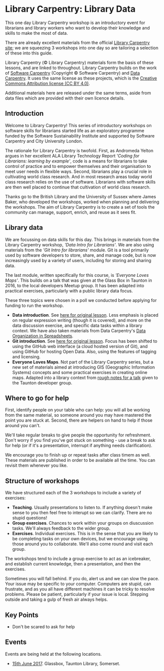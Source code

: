 Library Carpentry: Library Data
===============================

This one day Library Carpentry workshop is an introductory event for librarians and library workers who want to develop their knowledge and skills to make the most of data.

There are already excellent materials from the official [Library Carpentry site](https://librarycarpentry.github.io/); we are squeezing 3 workshops into one day so are tailoring a selection of these into this guide.

Library Carpentry (&copy; Library Carpentry) materials form the basis of these lessons, and are linked to throughout.  Library Carpentry builds on the work of [Software Carpentry](https://software-carpentry.org/) (Copyright &copy; Software Carpentry) and [Data Carpentry](http://www.datacarpentry.org/).  It uses the same license as these projects, which is the [Creative Commons Attribution license (CC BY 4.0)](https://creativecommons.org/licenses/by/4.0/).

Additional materials here are released under the same terms, aside from data files which are provided with their own licence details.

Introduction
------------

Welcome to Library Carpentry! This series of introductory workshops on software skills for librarians started life as an exploratory programme funded by the Software Sustainability Institute and supported by Software Carpentry and City University London.

The rationale for Library Carpentry is twofold. First, as Andromeda Yelton argues in her excellent ALA Library Technology Report *'Coding for Librarians: learning by example'*, code is a means for librarians to take control of practice and to empower themselves and their organisation to meet user needs in flexible ways. Second, librarians play a crucial role in cultivating world class research. And in most research areas today world class research relies on the use of software. Librarians with software skills are then well placed to continue that cultivation of world class research.

Thanks go to the British Library and the University of Sussex where James Baker, who developed the workshops, worked when planning and delivering the workshops. The aim of Library Carpentry is to create a set of tools the community can manage, support, enrich, and reuse as it sees fit.

Library data
------------

We are focussing on data skills for this day.  This brings in materials from the Library Carpentry workshop, *'Data Intro for Librarians'*.  We are also using materials from the *'Git Intro for librarians'* module.  Git is a tool primarily used by software developers to store, share, and manage code, but is now increasingly used by a variety of users, including for storing and sharing data.

The last module, written specifically for this course, is *'Everyone Loves Maps'*.  This builds on a talk that was given at the Glass Box in Taunton in 2016, to the local developers Meetup group.  It has been adapted into practical exercises, particularly with a public library data focus.

These three topics were chosen in a poll we conducted before applying for funding to run the workshop.

- **Data introduction**. See [here for original lesson](https://data-lessons.github.io/library-data-intro/).  Less emphasis is placed on regular expression writing (though it is covered), and more on the data discussion exercise, and specific data tasks within a library context.  We have also taken materials from Data Carpentry's [Data Organization in Spreadsheets](http://www.datacarpentry.org/spreadsheet-ecology-lesson/).
- **Git introduction**. See [here for original lesson](http://data-lessons.github.io/library-git/).  Focus has been shifted to using the GitHub web interface (a cloud hosted version of Git), and using GitHub for hosting Open Data.  Also, using the features of tagging and licensing.
- **Everyone Loves Maps**. Not part of the Library Carpentry series, but a new set of materials aimed at introducing GIS (Geographic Information Systems) concepts and some practical exercises in creating online maps.  Adapted into a library context from [rough notes for a talk](https://github.com/DaveBathnes/GIS-Tutorial) given to the Taunton developer group.

Where to go for help
--------------------

First, identify people on your table who can help: you will all be working from the same material, so someone around you may have mastered the point you are stuck at.  Second, there are helpers on hand to help if those around you can't.

We'll take regular breaks to give people the opportunity for refreshment.  Don't worry if you find you've got stuck on something - use a break to ask for help (or if it's a presentation, interrupt if anything needs clarification).

We encourage you to finish up or repeat tasks after class timem as well.  These materials are published in order to be available all the time.  You can revisit them whenever you like.

Structure of workshops
----------------------

We have structured each of the 3 workshops to include a variety of exercises:

- **Teaching**. Usually presentations to listen to. If anything doesn't make sense to you then feel free to interupt so we can clarify.  There are no stupid questions!
- **Group exercises**.  Chances to work within your groups on diuscussion tasks.  We'll always feedback to the wider group.
- **Exercises**.  Individual exercises.  This is in the sense that you are likely to be completing tasks on your own devices, but we encourage using those around you to collaborate.  We'll also come round and visit each group.

The workshops tend to include a group exercise to act as an icebreaker, and establish current knowledge, then a presentation, and then the exercises.

Sometimes you will fall behind. If you do, alert us and we can slow the pace. Your issue may be specific to your computer. Computers are stupid, can frustrate, and as you all have different machines it can be tricky to resolve problems. Please be patient, particularly if your issue is local. Stepping outside and taking a gulp of fresh air always helps.

Key Points
----------

- Don't be scared to ask for help

Events
------

Events are being held at the following locations.

- [15th June 2017](events/glassbox.md).  Glassbox, Taunton Library, Somerset.